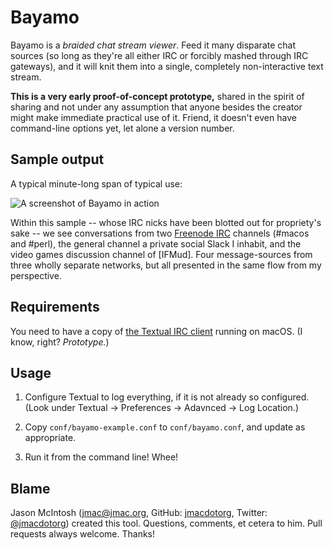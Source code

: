 # Bayamo

Bayamo is a _braided chat stream viewer_. Feed it many disparate chat sources (so long as they're all either IRC or forcibly mashed through IRC gateways), and it will knit them into a single, completely non-interactive text stream.

**This is a very early proof-of-concept prototype,** shared in the spirit of sharing and not under any assumption that anyone besides the creator might make immediate practical use of it. Friend, it doesn't even have command-line options yet, let alone a version number.

<!--
[You can read an apologia for Bayamo on its creator's blog.]()
-->

## Sample output

A typical minute-long span of typical use:

![A screenshot of Bayamo in action](http://fogknife.com/images/posts/bayamo-prototype.png)

Within this sample -- whose IRC nicks have been blotted out for propriety's sake -- we see conversations from two [Freenode IRC](http://freenode.net) channels (#macos and #perl), the general channel a private social Slack I inhabit, and the video games discussion channel of [IFMud]. Four message-sources from three wholly separate networks, but all presented in the same flow from my perspective.

## Requirements

You need to have a copy of [the Textual IRC client](https://www.codeux.com/textual/) running on macOS. (I know, right? _Prototype._)

## Usage

1. Configure Textual to log everything, if it is not already so configured. (Look under Textual &rarr; Preferences &rarr; Adavnced &rarr; Log Location.)

1. Copy `conf/bayamo-example.conf` to `conf/bayamo.conf`, and update as appropriate.

1. Run it from the command line! Whee!

## Blame

Jason McIntosh ([jmac@jmac.org](mailto:jmac@jmac.org), GitHub: [jmacdotorg](https://github.com/jmacdotorg), Twitter: [@jmacdotorg](http://twitter.com/jmacdotorg)) created this tool. Questions, comments, et cetera to him. Pull requests always welcome. Thanks!